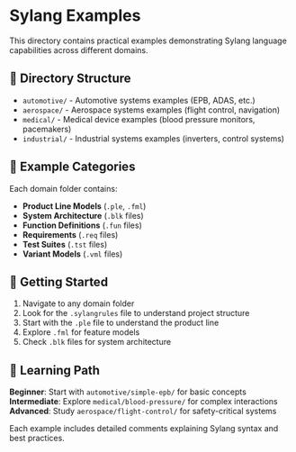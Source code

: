 # Sylang Examples

This directory contains practical examples demonstrating Sylang language capabilities across different domains.

## 📁 Directory Structure

- `automotive/` - Automotive systems examples (EPB, ADAS, etc.)
- `aerospace/` - Aerospace systems examples (flight control, navigation)
- `medical/` - Medical device examples (blood pressure monitors, pacemakers)
- `industrial/` - Industrial systems examples (inverters, control systems)

## 🎯 Example Categories

Each domain folder contains:
- **Product Line Models** (`.ple`, `.fml`)
- **System Architecture** (`.blk` files)
- **Function Definitions** (`.fun` files)
- **Requirements** (`.req` files)
- **Test Suites** (`.tst` files)
- **Variant Models** (`.vml` files)

## 🚀 Getting Started

1. Navigate to any domain folder
2. Look for the `.sylangrules` file to understand project structure
3. Start with the `.ple` file to understand the product line
4. Explore `.fml` for feature models
5. Check `.blk` files for system architecture

## 📖 Learning Path

**Beginner**: Start with `automotive/simple-epb/` for basic concepts
**Intermediate**: Explore `medical/blood-pressure/` for complex interactions
**Advanced**: Study `aerospace/flight-control/` for safety-critical systems

Each example includes detailed comments explaining Sylang syntax and best practices.
